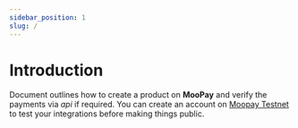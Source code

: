 ```yaml
---
sidebar_position: 1
slug: /
---
```


# Introduction

Document outlines how to create a product on __MooPay__ and verify the payments via *api* if required.
You can create an account on [Moopay Testnet](https://testnet.moopay.live) to test your integrations before making things public.